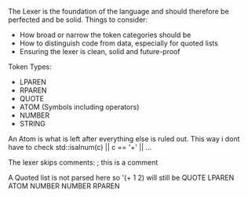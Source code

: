 The Lexer is the foundation of the language and should therefore be perfected and be solid.
Things to consider:
 - How broad or narrow the token categories should be 
 - How to distinguish code from data, especially for quoted lists
 - Ensuring the lexer is clean, solid and future-proof

Token Types:
 - LPAREN
 - RPAREN
 - QUOTE
 - ATOM (Symbols including operators)
 - NUMBER
 - STRING

An Atom is what is left after everything else is ruled out. This way i dont have to check
std::isalnum(c) || c == '+' || ...

The lexer skips comments:
    ; this is a comment

A Quoted list is not parsed here so
'(+ 1 2) will still be
QUOTE
LPAREN
ATOM
NUMBER
NUMBER
RPAREN


